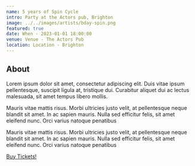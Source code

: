 ```yaml
---
name: 5 years of Spin Cycle
intro: Party at the Actors pub, Brighton
image: ../../images/artists/bday-spin.png
featured: true
date: When - 2023-01-01 18:00:00
venue: Venue - The Actors Pub
location: Location - Brighton
---
```


## About

Lorem ipsum dolor sit amet, consectetur adipiscing elit. Duis vitae ipsum pellentesque, suscipit
ligula at, tristique dui. Curabitur aliquet dui ac lectus malesuada, sit amet tempus libero mollis.

Mauris vitae mattis risus. Morbi ultricies justo velit, at pellentesque neque blandit sit amet. In
ac sapien mauris. Nulla sed efficitur felis, sit amet eleifend nunc. Orci varius natoque penatibus

Mauris vitae mattis risus. Morbi ultricies justo velit, at pellentesque neque blandit sit amet. In
ac sapien mauris. Nulla sed efficitur felis, sit amet eleifend nunc. Orci varius natoque penatibus

[Buy Tickets!](https://www.skiddle.com/whats-on/Brighton/The-Volks-Nightclub/Music-All-Night---End-of-Term---UKG-Take-Over/37118896/)
